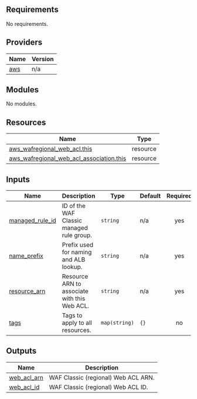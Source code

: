 <!-- BEGIN_TF_DOCS -->
## Requirements

No requirements.

## Providers

| Name | Version |
|------|---------|
| <a name="provider_aws"></a> [aws](#provider\_aws) | n/a |

## Modules

No modules.

## Resources

| Name | Type |
|------|------|
| [aws_wafregional_web_acl.this](https://registry.terraform.io/providers/hashicorp/aws/latest/docs/resources/wafregional_web_acl) | resource |
| [aws_wafregional_web_acl_association.this](https://registry.terraform.io/providers/hashicorp/aws/latest/docs/resources/wafregional_web_acl_association) | resource |

## Inputs

| Name | Description | Type | Default | Required |
|------|-------------|------|---------|:--------:|
| <a name="input_managed_rule_id"></a> [managed\_rule\_id](#input\_managed\_rule\_id) | ID of the WAF Classic managed rule group. | `string` | n/a | yes |
| <a name="input_name_prefix"></a> [name\_prefix](#input\_name\_prefix) | Prefix used for naming and ALB lookup. | `string` | n/a | yes |
| <a name="input_resource_arn"></a> [resource\_arn](#input\_resource\_arn) | Resource ARN to associate with this Web ACL. | `string` | n/a | yes |
| <a name="input_tags"></a> [tags](#input\_tags) | Tags to apply to all resources. | `map(string)` | `{}` | no |

## Outputs

| Name | Description |
|------|-------------|
| <a name="output_web_acl_arn"></a> [web\_acl\_arn](#output\_web\_acl\_arn) | WAF Classic (regional) Web ACL ARN. |
| <a name="output_web_acl_id"></a> [web\_acl\_id](#output\_web\_acl\_id) | WAF Classic (regional) Web ACL ID. |
<!-- END_TF_DOCS -->